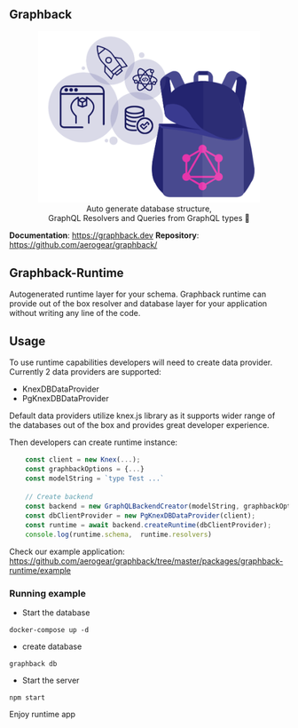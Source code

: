 ## Graphback

<p align="center">
  <img width="400" src="https://github.com/aerogear/graphback/raw/master/website/static/img/graphback.png">
  <br/>
  Auto generate database structure, <br/>
  GraphQL Resolvers and Queries from GraphQL types 🚀
</p>

**Documentation**: https://graphback.dev
**Repository**: https://github.com/aerogear/graphback/

## Graphback-Runtime 

Autogenerated runtime layer for your schema.
Graphback runtime can provide out of the box resolver and database layer for your application
without writing any line of the code.

## Usage

To use runtime capabilities developers will need to create data provider.
Currently 2 data providers are supported:

 - KnexDBDataProvider
 - PgKnexDBDataProvider

Default data providers utilize knex.js library as it supports wider range of the databases out of the box
and provides great developer experience. 

Then developers can create runtime instance:

```ts
    const client = new Knex(...);
    const graphbackOptions = {...}
    const modelString = `type Test ...`
    
    // Create backend
    const backend = new GraphQLBackendCreator(modelString, graphbackOptions);
    const dbClientProvider = new PgKnexDBDataProvider(client);
    const runtime = await backend.createRuntime(dbClientProvider);
    console.log(runtime.schema,  runtime.resolvers)
```    


Check our example application: https://github.com/aerogear/graphback/tree/master/packages/graphback-runtime/example 

### Running example

- Start the database
```
docker-compose up -d
```

- create database
```
graphback db
```
- Start the server
```
npm start
```

Enjoy runtime app
